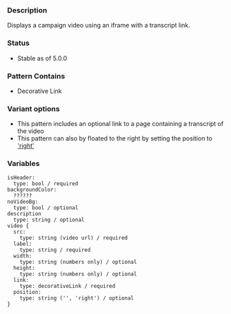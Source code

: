 ### Description
Displays a campaign video using an iframe with a transcript link.

### Status
* Stable as of 5.0.0

### Pattern Contains
* Decorative Link

### Variant options
* This pattern includes an optional link to a page containing a transcript of the video
* This pattern can also by floated to the right by setting the position to ['right'](./?p=atoms-video-as-floated-right)

### Variables
~~~
isHeader:
  type: bool / required
backgroundColor:
  ??????
noVideoBg:
  type: bool / optional
description
  type: string / optional
video {
  src: 
    type: string (video url) / required
  label: 
    type: string / required
  width: 
    type: string (numbers only) / optional
  height: 
    type: string (numbers only) / optional
  link: 
    type: decorativeLink / required
  position: 
    type: string ('', 'right') / optional
}
~~~
